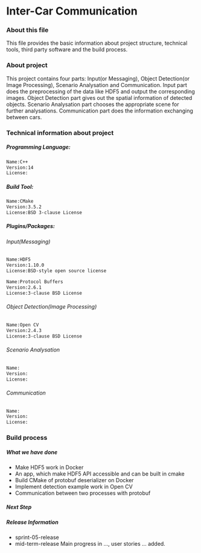 # Inter-Car Communication

### About this file
This file provides the basic information about project structure, technical tools, third party software and the build process.

### About project
This project contains four parts: Input(or Messaging), Object Detection(or Image Processing), Scenario Analysation and Communication. Input part does the preprocessing of the data like HDF5 and output the corresponding images. Object Detection part gives out the spatial information of detected objects. Scenario Analysation part chooses the appropriate scene for further analysations. Communication part does the information exchanging between cars.

### Technical information about project
##### Programming Language:

```sh
Name:C++
Version:14
License:
```

##### Build Tool:

```sh
Name:CMake
Version:3.5.2
License:BSD 3-clause License
```

##### Plugins/Packages:

###### Input(Messaging)
```sh
Name:HDF5
Version:1.10.0
License:BSD-style open source license
```
```sh
Name:Protocol Buffers
Version:2.6.1
License:3-clause BSD License
```

###### Object Detection(Image Processing)
```sh
Name:Open CV
Version:2.4.3
License:3-clause BSD License
```
###### Scenario Analysation
```sh
Name:
Version:
License:
```
###### Communication
```sh
Name:
Version:
License:
```
### Build process
##### What we have done
- Make HDF5 work in Docker
- An app, which make HDF5 API accessible and can be built in cmake
- Build CMake of protobuf deserializer on Docker
- Implement detection example work in Open CV
- Communication between two processes with protobuf

##### Next Step

##### Release Information
- sprint-05-release
- mid-term-release
Main progress in ..., user stories ... added.

